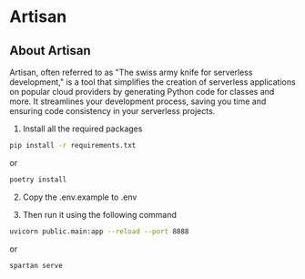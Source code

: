 # Artisan

## About Artisan
Artisan, often referred to as "The swiss army knife for serverless development," is a tool that simplifies the creation of serverless applications on popular cloud providers by generating Python code for classes and more. It streamlines your development process, saving you time and ensuring code consistency in your serverless projects.

1. Install all the required packages
```bash
pip install -r requirements.txt
```

or

```bash
poetry install
````

2. Copy the .env.example to .env

3. Then run it using the following command
```bash
uvicorn public.main:app --reload --port 8888
```
or
```bash
spartan serve
```
